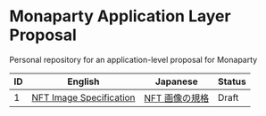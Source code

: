 # Monaparty Application Layer Proposal

Personal repository for an application-level proposal for Monaparty

| ID  | English                                         | Japanese                                  | Status |
| --- | ----------------------------------------------- | ----------------------------------------- | ------ |
| 1   | [NFT Image Specification](/1-nft-image-spec.md) | [NFT 画像の規格](/1-nft-image-spec-ja.md) | Draft  |
